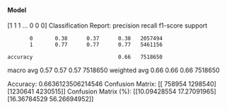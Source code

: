 #### Model
[1 1 1 ... 0 0 0]
Classification Report:
              precision    recall  f1-score   support

           0       0.38      0.37      0.38   2057494
           1       0.77      0.77      0.77   5461156

    accuracy                           0.66   7518650
   macro avg       0.57      0.57      0.57   7518650
weighted avg       0.66      0.66      0.66   7518650

Accuracy: 0.6636123506214546
Confusion Matrix:
[[ 758954 1298540]
 [1230641 4230515]]
Confusion Matrix (%):
[[10.09428554 17.27091965]
 [16.36784529 56.26694952]]
